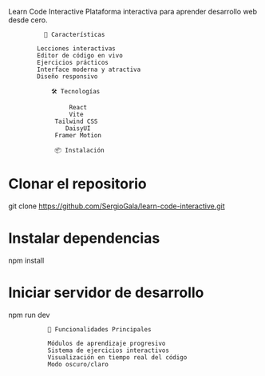 Learn Code Interactive
Plataforma interactiva para aprender desarrollo web desde cero.


              🚀 Características

            Lecciones interactivas
            Editor de código en vivo
            Ejercicios prácticos
            Interface moderna y atractiva
            Diseño responsivo

                🛠 Tecnologías

                     React
                     Vite
                 Tailwind CSS
                    DaisyUI
                 Framer Motion

                 📦 Instalación

# Clonar el repositorio
git clone https://github.com/SergioGala/learn-code-interactive.git

# Instalar dependencias
npm install

# Iniciar servidor de desarrollo
npm run dev


               🌟 Funcionalidades Principales

               Módulos de aprendizaje progresivo
               Sistema de ejercicios interactivos
               Visualización en tiempo real del código
               Modo oscuro/claro